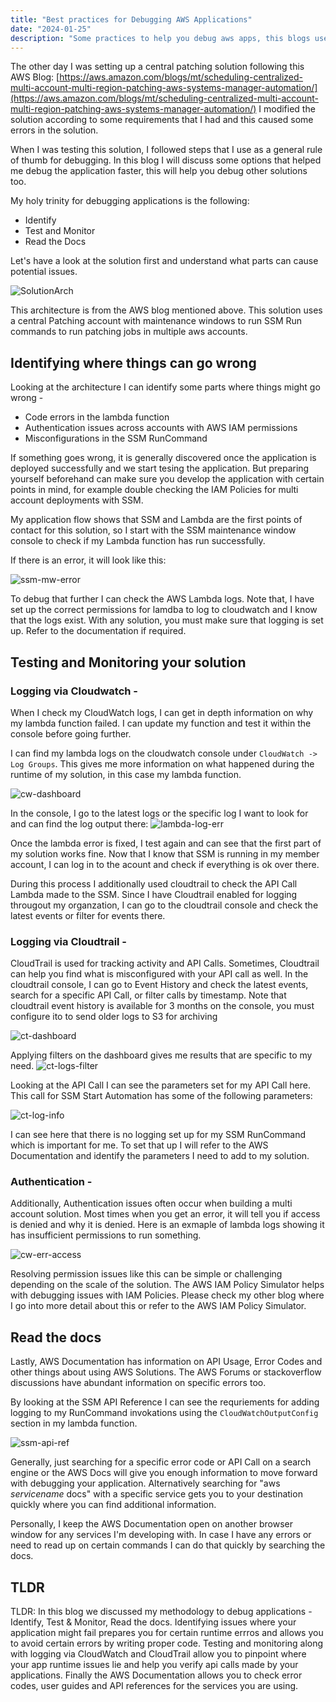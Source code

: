 ```yaml
---
title: "Best practices for Debugging AWS Applications"
date: "2024-01-25"
description: "Some practices to help you debug aws apps, this blogs uses AWS SSM Maintenance windows and run commands as an example"
---
```


The other day I was setting up a central patching solution following this AWS Blog: [https://aws.amazon.com/blogs/mt/scheduling-centralized-multi-account-multi-region-patching-aws-systems-manager-automation/](https://aws.amazon.com/blogs/mt/scheduling-centralized-multi-account-multi-region-patching-aws-systems-manager-automation/) 
I modified the solution according to some requirements that I had and this caused some errors in the solution.

When I was testing this solution, I followed steps that I use as a general rule of thumb for debugging. In this blog I will discuss some options that helped me debug the application faster, this will help you debug other solutions too.

My holy trinity for debugging applications is the following:

* Identify
* Test and Monitor
* Read the Docs

Let's have a look at the solution first and understand what parts can cause potential issues.

![SolutionArch](./aws-blog-arch.png)

This architecture is from the AWS blog mentioned above. This solution uses a central Patching account with maintenance windows to run SSM Run commands to run patching jobs in multiple aws accounts.

## Identifying where things can go wrong

Looking at the architecture I can identify some parts where things might go wrong -

* Code errors in the lambda function
* Authentication issues across accounts with AWS IAM permissions
* Misconfigurations in the SSM RunCommand

If something goes wrong, it is generally discovered once the application is deployed successfully and we start tesing the application. But preparing yourself beforehand can make sure you develop the application with certain points in mind, for example double checking the IAM Policies for multi account deployments with SSM.

My application flow shows that SSM and Lambda are the first points of contact for this solution, so I start with the SSM maintenance window console to check if my Lambda function has run successfully.

If there is an error, it will look like this:

![ssm-mw-error](./ssm-mw-error.png)

To debug that further I can check the AWS Lambda logs. Note that, I have set up the correct permissions for lamdba to log to cloudwatch and I know that the logs exist. With any solution, you must make sure that logging is set up. Refer to the documentation if required.

## Testing and Monitoring your solution

### Logging via Cloudwatch -

When I check my CloudWatch logs, I can get in depth information on why my lambda function failed. I can update my function and test it within the console before going further.

I can find my lambda logs on the cloudwatch console under `CloudWatch -> Log Groups`. This gives me more information on what happened during the runtime of my solution, in this case my lambda function.

![cw-dashboard](./cw-dashboard.png)

In the console, I go to the latest logs or the specific log I want to look for and can find the log output there:
![lambda-log-err](./lambda-log-err.png)

Once the lambda error is fixed, I test again and can see that the first part of my solution works fine.
Now that I know that SSM is running in my member account, I can log in to the acount and check if everything is ok over there.

During this process I additionally used cloudtrail to check the API Call Lambda made to the SSM. Since I have Cloudtrail enabled for logging througout my organzation, I can go to the cloudtrail console and check the latest events or filter for events there.

### Logging via Cloudtrail -

CloudTrail is used for tracking activity and API Calls. Sometimes, Cloudtrail can help you find what is misconfigured with your API call as well.
In the cloudtrail console, I can go to Event History and check the latest events, search for a specific API Call, or filter calls by timestamp. Note that cloudtrail event history is available for 3 months on the console, you must configure ito to  send older logs to S3 for archiving

![ct-dashboard](./ct-dashboard.png)

Applying filters on the dashboard gives me results that are specific to my need.
![ct-logs-filter](./ct-logs-filter.png)

Looking at the API Call I can see the parameters set for my API Call here. This call for SSM Start Automation has some of the following parameters:

![ct-log-info](./ct-log-info.png)

I can see here that there is no logging set up for my SSM RunCommand which is important for me. To set that up I will refer to the AWS Documentation and identify the parameters I need to add to my solution.

### Authentication -

Additionally, Authentication issues often occur when building a multi account solution. Most times when you get an error, it will tell you if access is denied and why it is denied. Here is an exmaple of lambda logs showing it has insufficient permissions to run something.

![cw-err-access](./cw-err-access.png)

Resolving permission issues like this can be simple or challenging depending on the scale of the solution. The AWS IAM Policy Simulator helps with debugging issues with IAM Policies. Please check my other blog where I go into more detail about this or refer to the AWS IAM Policy Simulator.

## Read the docs

Lastly, AWS Documentation has information on API Usage, Error Codes and other things about using AWS Solutions. The AWS Forums or stackoverflow discussions have abundant information on specific errors too.

By looking at the SSM API Reference I can see the requriements for adding logging to my RunCommand invokations using the `CloudWatchOutputConfig` section in my lambda function.

![ssm-api-ref](./ssm-docs.png)

Generally, just searching for a specific error code or API Call on a search engine or the AWS Docs will give you enough information to move forward with debugging your application.
Alternatively searching for "aws *servicename* docs" with a specific service gets you to your destination quickly where you can find additional information.

Personally, I keep the AWS Documentation open on another browser window for any services I'm developing with. In case I have any errors or need to read up on certain commands I can do that quickly by searching the docs.

## TLDR

TLDR: In this blog we discussed my methodology to debug applications - Identify, Test & Monitor, Read the docs. Identifying issues where your application might fail prepares you for certain runtime errros and allows you to avoid certain errors by writing proper code. Testing and monitoring along with logging via CloudWatch and CloudTrail allow you to pinpoint where your app runtime issues lie and help you verify api calls made by your applications. Finally the AWS Documentation allows you to check error codes, user guides and API references for the services you are using.
